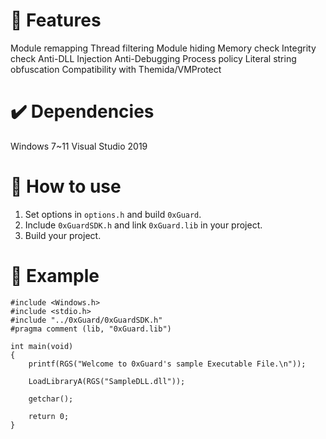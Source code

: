 # 📄 Features
Module remapping
Thread filtering
Module hiding
Memory check
Integrity check
Anti-DLL Injection
Anti-Debugging
Process policy
Literal string obfuscation
Compatibility with Themida/VMProtect

# ✔️ Dependencies
Windows 7~11
Visual Studio 2019

# 🔧 How to use
1. Set options in ```options.h``` and build ```0xGuard```.
2. Include ```0xGuardSDK.h``` and link ```0xGuard.lib``` in your project.
3. Build your project.

# 📝 Example
```
#include <Windows.h>
#include <stdio.h>
#include "../0xGuard/0xGuardSDK.h"
#pragma comment (lib, "0xGuard.lib")

int main(void)
{
	printf(RGS("Welcome to 0xGuard's sample Executable File.\n"));

	LoadLibraryA(RGS("SampleDLL.dll"));

	getchar();

	return 0;
}
```
